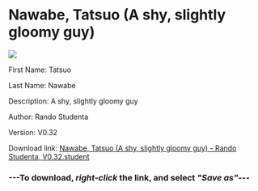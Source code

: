 # Nawabe, Tatsuo (A shy, slightly gloomy guy)

<img src = "https://raw.githubusercontent.com/Arbiter1223/Daigaku-Gurashi-Custom-Students/master/Students/Files/Nawabe%2C%20Tatsuo%20(A%20shy%2C%20slightly%20gloomy%20guy).png">

First Name: Tatsuo

Last Name: Nawabe

Description: A shy, slightly gloomy guy

Author: Rando Studenta

Version: V0.32

Download link: <a href="https://raw.githubusercontent.com/Arbiter1223/Daigaku-Gurashi-Custom-Students/master/Students/Files/Nawabe%2C%20Tatsuo%20(A%20shy%2C%20slightly%20gloomy%20guy)%20-%20Rando%20Studenta%2C%20V0.32.student">Nawabe, Tatsuo (A shy, slightly gloomy guy) - Rando Studenta, V0.32.student</a>

### ---**To download, _right-click_ the link, and select _"Save as"_**---
